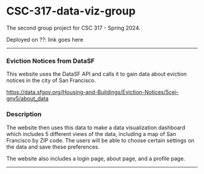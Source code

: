 # CSC-317-data-viz-group
The second group project for CSC 317 - Spring 2024. 

Deployed on ??:
link goes here

---

### Eviction Notices from DataSF

This website uses the DataSF API and calls it to gain data about eviction notices in the city of San Francisco.

https://data.sfgov.org/Housing-and-Buildings/Eviction-Notices/5cei-gny5/about_data 

### Description

The website then uses this data to make a data visualization dashboard which includes $5$ different views of the data, including a map of San Francisco by ZIP code. The users will be able to choose certain settings on the data and save these preferences. 

The website also includes a login page, about page, and a profile page. 

---
